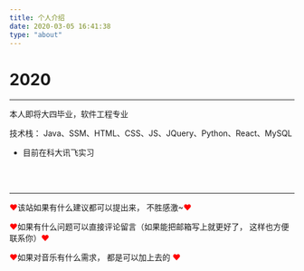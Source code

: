 ```yaml
---
title: 个人介绍
date: 2020-03-05 16:41:38
type: "about"
---
```


# 2020

---

本人即将大四毕业，软件工程专业



技术栈： Java、SSM、HTML、CSS、JS、JQuery、Python、React、MySQL

- 目前在科大讯飞实习



<br/><br/>

---

<font color="red">❤</font>该站如果有什么建议都可以提出来， 不胜感激~<font color="red">❤</font>



<font color="red">❤</font>如果有什么问题可以直接评论留言（如果能把邮箱写上就更好了， 这样也方便联系你）<font color="red">❤</font>



<font color="red">❤</font>如果对音乐有什么需求， 都是可以加上去的 <font color="red">❤</font>